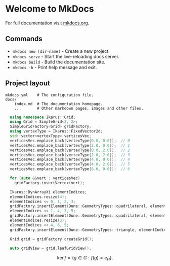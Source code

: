 # Welcome to MkDocs

For full documentation visit [mkdocs.org](https://www.mkdocs.org).

## Commands

* `mkdocs new [dir-name]` - Create a new project.
* `mkdocs serve` - Start the live-reloading docs server.
* `mkdocs build` - Build the documentation site.
* `mkdocs -h` - Print help message and exit.

## Project layout

    mkdocs.yml    # The configuration file.
    docs/
        index.md  # The documentation homepage.
        ...       # Other markdown pages, images and other files.


```cpp
  using namespace Ikarus::Grid;
  using Grid = SimpleGrid<2, 2>;
  SimpleGridFactory<Grid> gridFactory;
  using vertexType = Ikarus::FixedVector2d;
  std::vector<vertexType> verticesVec;
  verticesVec.emplace_back(vertexType{0.0, 0.0});  // 0
  verticesVec.emplace_back(vertexType{2.0, 0.0});  // 1
  verticesVec.emplace_back(vertexType{0.0, 2.0});  // 2
  verticesVec.emplace_back(vertexType{2.0, 2.0});  // 3
  verticesVec.emplace_back(vertexType{4.0, 0.0});  // 4
  verticesVec.emplace_back(vertexType{4.0, 2.0});  // 5
  verticesVec.emplace_back(vertexType{6.0, 0.0});  // 6

  for (auto &&vert : verticesVec)
    gridFactory.insertVertex(vert);

  Ikarus::DynArrayXi elementIndices;
  elementIndices.resize(4);
  elementIndices << 0, 1, 2, 3;
  gridFactory.insertElement(Dune::GeometryTypes::quadrilateral, elementIndices);
  elementIndices << 1, 4, 3, 5;
  gridFactory.insertElement(Dune::GeometryTypes::quadrilateral, elementIndices);
  elementIndices.resize(3);
  elementIndices << 4, 6, 5;
  gridFactory.insertElement(Dune::GeometryTypes::triangle, elementIndices);

  Grid grid = gridFactory.createGrid();

  auto gridView = grid.leafGridView();
```


$$
\operatorname{ker} f=\{g\in G:f(g)=e_{H}\}{\mbox{.}}
$$